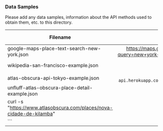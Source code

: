 ### Data Samples

Please add any data samples, information about the API methods used to obtain them, etc. to this directory.

| Filename | Relevant Call | Documentation Link | Notes |
| -------- |:-------------:|:------------------:| -----:|
| google-maps-place-text-search-new-york.json | https://maps.googleapis.com/maps/api/place/textsearch/json?query=new+york+city+point+of+interest&language=en&key=API_KEY | [Google Place Details](https://developers.google.com/places/web-service/details) | |
| wikipedia-san-francisco-example.json | [Wiki API Sandbox](https://en.wikipedia.org/wiki/Special:ApiSandbox#action=query&format=json&prop=cirrusdoc&list=&meta=&continue=%7C%7Cdescription%7Cinfo%7Cmapdata&titles=San_Francisco) | [Wikipedia API Documentation](https://www.mediawiki.org/wiki/API:Main_page) | |
| atlas-obscura-api-tokyo-example.json | `curl https://atlas-obscura-api.herokuapp.com/api/atlas/attractions/japan?city=tokyo&limit=5` | [GitHub Repo](https://github.com/csshen/atlas-obscura-api) | Unofficial |
| unfluff-atlas-obscura-place-detail-example.json | ```zsh
curl -s "https://www.atlasobscura.com/places/nova-cidade-de-kilamba" | unfluff
``` | [NPM Docs](https://www.npmjs.com/package/unfluff?activeTab=readme) | Scraper-based |
